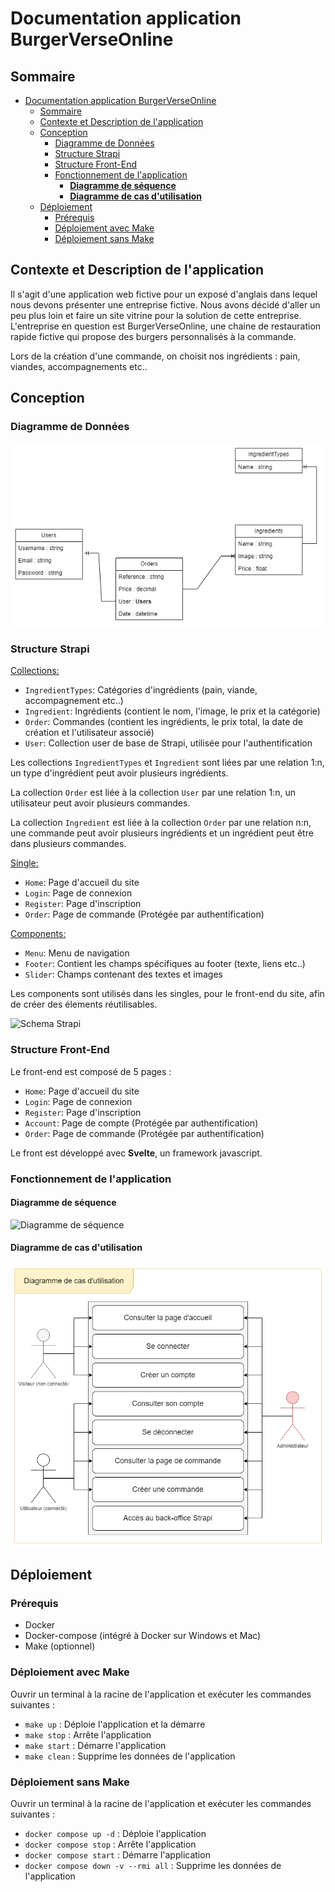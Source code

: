 # Documentation application BurgerVerseOnline

## Sommaire
- [Documentation application BurgerVerseOnline](#documentation-application-burgerverseonline)
  - [Sommaire](#sommaire)
  - [Contexte et Description de l'application](#contexte-et-description-de-lapplication)
  - [Conception](#conception)
    - [Diagramme de Données](#diagramme-de-données)
    - [Structure Strapi](#structure-strapi)
    - [Structure Front-End](#structure-front-end)
    - [Fonctionnement de l'application](#fonctionnement-de-lapplication)
      - [**Diagramme de séquence**](#diagramme-de-séquence)
      - [**Diagramme de cas d'utilisation**](#diagramme-de-cas-dutilisation)
  - [Déploiement](#déploiement)
    - [Prérequis](#prérequis)
    - [Déploiement avec Make](#déploiement-avec-make)
    - [Déploiement sans Make](#déploiement-sans-make)

## Contexte et Description de l'application

Il s'agit d'une application web fictive pour un exposé d'anglais dans lequel nous devons présenter une entreprise fictive. Nous avons décidé d'aller un peu plus loin et faire un site vitrine pour la solution de cette entreprise.
L'entreprise en question est BurgerVerseOnline, une chaine de restauration rapide fictive qui propose des burgers personnalisés à la commande.

Lors de la création d'une commande, on choisit nos ingrédients : pain, viandes, accompagnements etc..

## Conception

### Diagramme de Données

![Diagramme de données](./doc_resources/Diagramme_Classe_Strapi.drawio.png)

### Structure Strapi

<u>Collections:</u>
-   `IngredientTypes`: Catégories d'ingrédients (pain, viande, accompagnement etc..)
-   `Ingredient`: Ingrédients (contient le nom, l'image, le prix et la catégorie)
-   `Order`: Commandes (contient les ingrédients, le prix total, la date de création et l'utilisateur associé)
-   `User`: Collection user de base de Strapi, utilisée pour l'authentification

Les collections `IngredientTypes` et `Ingredient` sont liées par une relation 1:n, un type d'ingrédient peut avoir plusieurs ingrédients.

La collection `Order` est liée à la collection `User` par une relation 1:n, un utilisateur peut avoir plusieurs commandes.

La collection `Ingredient` est liée à la collection `Order` par une relation n:n, une commande peut avoir plusieurs ingrédients et un ingrédient peut être dans plusieurs commandes.

<u>Single:</u>
-  `Home`: Page d'accueil du site
-  `Login`: Page de connexion
-  `Register`: Page d'inscription
-  `Order`: Page de commande (Protégée par authentification)

<u>Components:</u>
-  `Menu`: Menu de navigation
-  `Footer`: Contient les champs spécifiques au footer (texte, liens etc..)
-  `Slider`: Champs contenant des textes et images

Les components sont utilisés dans les singles, pour le front-end du site, afin de créer des élements réutilisables.


![Schema Strapi](./doc_resources/Schema_Strapi.drawio.png)


### Structure Front-End

Le front-end est composé de 5 pages :
-  `Home`: Page d'accueil du site
-  `Login`: Page de connexion
-  `Register`: Page d'inscription
-  `Account`: Page de compte (Protégée par authentification)
-  `Order`: Page de commande (Protégée par authentification)

Le front est développé avec **Svelte**, un framework javascript.

<!-- #### **Diagramme de classe**

![Diagramme de classe](./doc_resources/Diagramme_Classe_Front.drawio.png) -->

### Fonctionnement de l'application

#### **Diagramme de séquence**

![Diagramme de séquence](./doc_resources/Diagramme_Séquence.drawio.png)

#### **Diagramme de cas d'utilisation**

![Diagramme de cas d'utilisation](./doc_resources/Diagramme_Cas_Utilisation.drawio.png)

## Déploiement

### Prérequis

- Docker
- Docker-compose (intégré à Docker sur Windows et Mac)
- Make (optionnel)

### Déploiement avec Make
Ouvrir un terminal à la racine de l'application et exécuter les commandes suivantes :

- `make up` : Déploie l'application et la démarre
- `make stop` : Arrête l'application
- `make start` : Démarre l'application
- `make clean` : Supprime les données de l'application

### Déploiement sans Make
Ouvrir un terminal à la racine de l'application et exécuter les commandes suivantes :

- `docker compose up -d` : Déploie l'application
- `docker compose stop` : Arrête l'application
- `docker compose start` : Démarre l'application
- `docker compose down -v --rmi all` : Supprime les données de l'application